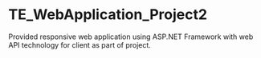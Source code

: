 # TE_WebApplication_Project2
Provided responsive web application using ASP.NET Framework with web API technology for client as part of project.
